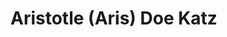 <!-- TITLE: Aristotle Doe Katz -->
<!-- SUBTITLE: A quick summary of Aristotle Doe Katz -->

# Aristotle (Aris) Doe Katz
